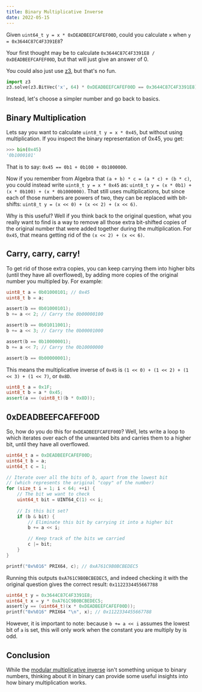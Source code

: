 ```yaml
---
title: Binary Multiplicative Inverse
date: 2022-05-15
---
```


Given `uint64_t y = x * 0xDEADBEEFCAFEF00D`, could you calculate `x` when `y = 0x3644C87C4F3391E8`?

Your first thought may be to calculate `0x3644C87C4F3391E8 / 0xDEADBEEFCAFEF00D`, but that will just give an answer of 0.

You could also just use [z3](https://github.com/Z3Prover/z3), but that's no fun.
```py
import z3
z3.solve(z3.BitVec('x', 64) * 0xDEADBEEFCAFEF00D == 0x3644C87C4F3391E8)
```

Instead, let's choose a simpler number and go back to basics.

## Binary Multiplication

Lets say you want to calculate `uint8_t y = x * 0x45`, but without using multiplication.
If you inspect the binary representation of 0x45, you get:
```py
>>> bin(0x45)
'0b1000101'
```
That is to say: `0x45 == 0b1 + 0b100 + 0b1000000`.

Now if you remember from Algebra that `(a + b) * c = (a * c) + (b * c)`, you could instead write `uint8_t y = x * 0x45` as: `uint8_t y = (x * 0b1) + (x * 0b100) + (x * 0b1000000)`.
That still uses multiplications, but since each of those numbers are powers of two, they can be replaced with bit-shifts: `uint8_t y = (x << 0) + (x << 2) + (x << 6)`.

Why is this useful? Well if you think back to the original question, what you really want to find is a way to remove all those extra bit-shifted copies of the original number that were added together during the multiplication.
For `0x45`, that means getting rid of the `(x << 2) + (x << 6)`.

## Carry, carry, carry!

To get rid of those extra copies, you can keep carrying them into higher bits (until they have all overflowed), by adding more copies of the original number you multipled by. For example:
```c
uint8_t a = 0b01000101; // 0x45
uint8_t b = a;

assert(b == 0b01000101);
b += a << 2; // Carry the 0b00000100

assert(b == 0b01011001);
b += a << 3; // Carry the 0b00001000

assert(b == 0b10000001);
b += a << 7; // Carry the 0b10000000

assert(b == 0b00000001);
```

This means the multiplicative inverse of `0x45` is `(1 << 0) + (1 << 2) + (1 << 3) + (1 << 7)`, or `0x8D`.

```cpp
uint8_t a = 0x1F;
uint8_t b = a * 0x45;
assert(a == (uint8_t)(b * 0x8D));
```

## 0xDEADBEEFCAFEF00D

So, how do you do this for `0xDEADBEEFCAFEF00D`?
Well, lets write a loop to which iterates over each of the unwanted bits and carries them to a higher bit, until they have all overflowed.
```c
uint64_t a = 0xDEADBEEFCAFEF00D;
uint64_t b = a;
uint64_t c = 1;

// Iterate over all the bits of b, apart from the lowest bit
// (which represents the original "copy" of the number)
for (size_t i = 1; i < 64; ++i) {
    // The bit we want to check
    uint64_t bit = UINT64_C(1) << i;
    
    // Is this bit set?
    if (b & bit) {
        // Eliminate this bit by carrying it into a higher bit
        b += a << i;

        // Keep track of the bits we carried
        c |= bit;
    }
}

printf("0x%016" PRIX64, c); // 0xA761C9B0BCBEDEC5
```

Running this outputs `0xA761C9B0BCBEDEC5`, and indeed checking it with the original question gives the correct result: `0x1122334455667788`
```c
uint64_t y = 0x3644C87C4F3391E8;
uint64_t x = y * 0xA761C9B0BCBEDEC5;
assert(y == (uint64_t)(x * 0xDEADBEEFCAFEF00D));
printf("0x%016" PRIX64 "\n", x); // 0x1122334455667788
```

However, it is important to note: because `b += a << i` assumes the lowest bit of `a` is set, this will only work when the constant you are multiply by is odd.

## Conclusion
While the [modular multiplicative inverse](https://en.wikipedia.org/wiki/Modular_multiplicative_inverse) isn't something unique to binary numbers, thinking about it in binary can provide some useful insights into how binary multiplication works.